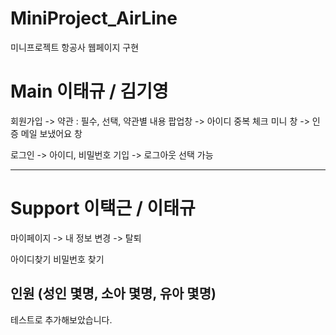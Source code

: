 # MiniProject_AirLine
 미니프로젝트 항공사 웹페이지 구현

# Main 이태규 / 김기영 
회원가입 
-> 약관 : 필수, 선택, 약관별 내용 팝업창
-> 아이디 중복 체크 미니 창
-> 인증 메일 보냈어요 창

로그인 
-> 아이디, 비밀번호 기입
-> 로그아웃 선택 가능
 
 
------------------------------------------------------------
# Support 이택근 / 이태규 

마이페이지
-> 내 정보 변경
-> 탈퇴

아이디찾기
비밀번호 찾기

 
인원 (성인 몇명, 소아 몇명, 유아 몇명)
------------------------------------------------------------
테스트로 추가해보았습니다.
